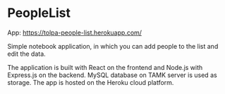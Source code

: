 # PeopleList

App: https://tolpa-people-list.herokuapp.com/

Simple notebook application, in which you can add people to the list and edit the data.

The application is built with React on the frontend and Node.js with Express.js on the backend. MySQL database on TAMK server is used as storage. The app is hosted on the Heroku cloud platform.
